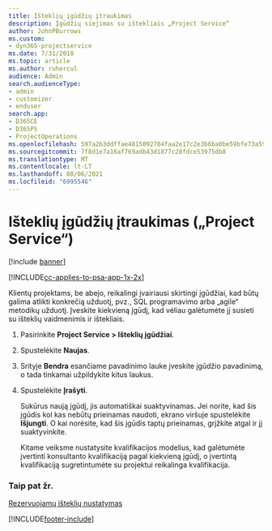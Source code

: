 ```yaml
---
title: Išteklių įgūdžių įtraukimas
description: Įgūdžių siejimas su ištekliais „Project Service“
author: JohnPBurrows
ms.custom:
- dyn365-projectservice
ms.date: 7/31/2018
ms.topic: article
ms.author: ruhercul
audience: Admin
search.audienceType:
- admin
- customizer
- enduser
search.app:
- D365CE
- D365PS
- ProjectOperations
ms.openlocfilehash: 597a2b3ddffae4815092704faa2e17c2e3b6ba0be59bfe73a59a89a4fe506ede
ms.sourcegitcommit: 7f8d1e7a16af769adb43d1877c28fdce53975db8
ms.translationtype: MT
ms.contentlocale: lt-LT
ms.lasthandoff: 08/06/2021
ms.locfileid: "6995546"
---
```

# <a name="add-resource-skills-project-service"></a>Išteklių įgūdžių įtraukimas („Project Service“)

[!include [banner](../includes/psa-now-project-operations.md)]

[!INCLUDE[cc-applies-to-psa-app-1x-2x](../includes/cc-applies-to-psa-app-1x-2x.md)]

Klientų projektams, be abejo, reikalingi įvairiausi skirtingi įgūdžiai, kad būtų galima atlikti konkrečią užduotį, pvz., SQL programavimo arba „agile“ metodikų užduotį. Įveskite kiekvieną įgūdį, kad vėliau galėtumėte jį susieti su išteklių vaidmenimis ir ištekliais.  
  
1. Pasirinkite **Project Service > Išteklių įgūdžiai**.  
  
2. Spustelėkite **Naujas**.  
  
3. Srityje **Bendra** esančiame pavadinimo lauke įveskite įgūdžio pavadinimą, o tada tinkamai užpildykite kitus laukus.  
  
4. Spustelėkite **Įrašyti**.  
  
   Sukūrus naują įgūdį, jis automatiškai suaktyvinamas. Jei norite, kad šis įgūdis kol kas nebūtų prieinamas naudoti, ekrano viršuje spustelėkite **Išjungti**. O kai norėsite, kad šis įgūdis taptų prieinamas, grįžkite atgal ir jį suaktyvinkite.  
  
   Kitame veiksme nustatysite kvalifikacijos modelius, kad galėtumėte įvertinti konsultanto kvalifikaciją pagal kiekvieną įgūdį, o įvertintą kvalifikaciją sugretintumėte su projektui reikalinga kvalifikacija.  
  
### <a name="see-also"></a>Taip pat žr.  
 [Rezervuojamų išteklių nustatymas](../psa/set-up-resources.md)


[!INCLUDE[footer-include](../includes/footer-banner.md)]